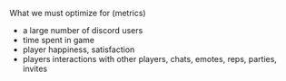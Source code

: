   
What we must optimize for (metrics)  
- a large number of discord users  
- time spent in game  
- player happiness, satisfaction  
- players interactions with other players, chats, emotes, reps, parties, invites